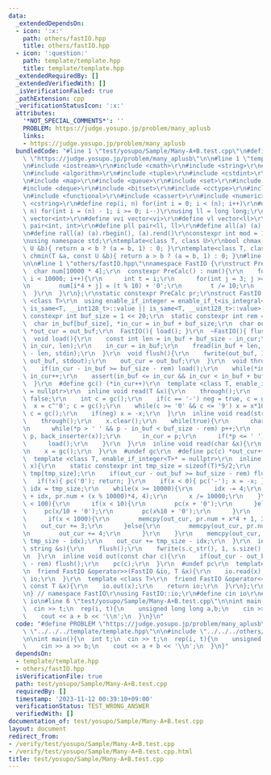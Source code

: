 ```yaml
---
data:
  _extendedDependsOn:
  - icon: ':x:'
    path: others/fastIO.hpp
    title: others/fastIO.hpp
  - icon: ':question:'
    path: template/template.hpp
    title: template/template.hpp
  _extendedRequiredBy: []
  _extendedVerifiedWith: []
  _isVerificationFailed: true
  _pathExtension: cpp
  _verificationStatusIcon: ':x:'
  attributes:
    '*NOT_SPECIAL_COMMENTS*': ''
    PROBLEM: https://judge.yosupo.jp/problem/many_aplusb
    links:
    - https://judge.yosupo.jp/problem/many_aplusb
  bundledCode: "#line 1 \"test/yosupo/Sample/Many-A+B.test.cpp\"\n#define PROBLEM\
    \ \"https://judge.yosupo.jp/problem/many_aplusb\"\n\n#line 1 \"template/template.hpp\"\
    \n#include <iostream>\r\n#include <cmath>\r\n#include <string>\r\n#include <vector>\r\
    \n#include <algorithm>\r\n#include <tuple>\r\n#include <cstdint>\r\n#include <cstdio>\r\
    \n#include <map>\r\n#include <queue>\r\n#include <set>\r\n#include <stack>\r\n\
    #include <deque>\r\n#include <bitset>\r\n#include <cctype>\r\n#include <climits>\r\
    \n#include <functional>\r\n#include <cassert>\r\n#include <numeric>\r\n#include\
    \ <cstring>\r\n#define rep(i, n) for(int i = 0; i < (n); i++)\r\n#define per(i,\
    \ n) for(int i = (n) - 1; i >= 0; i--)\r\nusing ll = long long;\r\n#define vi\
    \ vector<int>\r\n#define vvi vector<vi>\r\n#define vl vector<ll>\r\n#define pii\
    \ pair<int, int>\r\n#define pll pair<ll, ll>\r\n#define all(a) (a).begin(), (a).end()\r\
    \n#define rall(a) (a).rbegin(), (a).rend()\r\nconstexpr int mod = 1000000007;\r\
    \nusing namespace std;\r\ntemplate<class T, class U>\r\nbool chmax(T &a, const\
    \ U &b){ return a < b ? (a = b, 1) : 0; }\r\ntemplate<class T, class U>\r\nbool\
    \ chmin(T &a, const U &b){ return a > b ? (a = b, 1) : 0; }\n#line 4 \"test/yosupo/Sample/Many-A+B.test.cpp\"\
    \n\n#line 1 \"others/fastIO.hpp\"\nnamespace FastIO {\r\nstruct PreCalc {\r\n\
    \  char num[10000 * 4];\r\n  constexpr PreCalc() : num(){\r\n    for(int i = 0;\
    \ i < 10000; i++){\r\n      int t = i;\r\n      for(int j = 3; j >= 0; j--){\r\
    \n        num[i*4 + j] = (t % 10) + '0';\r\n        t /= 10;\r\n      }\r\n  \
    \  }\r\n  }\r\n};\r\nstatic constexpr PreCalc pr;\r\nstruct FastIO {\r\n  template\
    \ <class T>\r\n  using enable_if_integer = enable_if_t<is_integral<T>::value ||\
    \ is_same<T, __int128_t>::value || is_same<T, __uint128_t>::value>;\r\n  static\
    \ constexpr int buf_size = 1 << 20;\r\n  static constexpr int rem = 1 << 6;\r\n\
    \  char in_buf[buf_size], *in_cur = in_buf + buf_size;\r\n  char out_buf[buf_size],\
    \ *out_cur = out_buf;\r\n  FastIO(){ load(); }\r\n  ~FastIO(){ flush(); }\r\n\
    \  void load(){\r\n    const int len = in_buf + buf_size - in_cur;\r\n    memmove(in_buf,\
    \ in_cur, len);\r\n    in_cur = in_buf;\r\n    fread(in_buf + len, 1, buf_size\
    \ - len, stdin);\r\n  }\r\n  void flush(){\r\n    fwrite(out_buf, 1, out_cur -\
    \ out_buf, stdout);\r\n    out_cur = out_buf;\r\n  }\r\n  void through(){\r\n\
    \    if(in_cur - in_buf >= buf_size - rem) load();\r\n    while(*in_cur <= ' ')\
    \ in_cur++;\r\n    assert(in_buf <= in_cur && in_cur < in_buf + buf_size);\r\n\
    \  }\r\n  #define gc() (*in_cur++)\r\n  template <class T, enable_if_integer<T>*\
    \ = nullptr>\r\n  inline void read(T &x){\r\n    through();\r\n    bool neg =\
    \ false;\r\n    int c = gc();\r\n    if(c == '-') neg = true, c = gc();\r\n  \
    \  x = c^'0'; c = gc();\r\n    while(c >= '0' && c <= '9') x = x*10 + (c^'0'),\
    \ c = gc();\r\n    if(neg) x = -x;\r\n  }\r\n  inline void read(string &x){\r\n\
    \    through();\r\n    x.clear();\r\n    while(true){\r\n      char *p = in_cur;\r\
    \n      while(*p > ' ' && p - in_buf < buf_size - rem) p++;\r\n      copy(in_cur,\
    \ p, back_inserter(x));\r\n      in_cur = p;\r\n      if(*p <= ' ') break;\r\n\
    \      load();\r\n    }\r\n  }\r\n  inline void read(char &x){\r\n    through();\r\
    \n    x = gc();\r\n  }\r\n  #undef gc\r\n  #define pc(c) *out_cur++ = (c)\r\n\
    \  template <class T, enable_if_integer<T>* = nullptr>\r\n  inline void out(T\
    \ x){\r\n    static constexpr int tmp_size = sizeof(T)*5/2;\r\n    static char\
    \ tmp[tmp_size];\r\n    if(out_cur - out_buf >= buf_size - rem) flush();\r\n \
    \   if(!x){ pc('0'); return; }\r\n    if(x < 0){ pc('-'); x = -x; }\r\n    int\
    \ idx = tmp_size;\r\n    while(x >= 10000){\r\n      idx -= 4;\r\n      memcpy(tmp\
    \ + idx, pr.num + (x % 10000)*4, 4);\r\n      x /= 10000;\r\n    }\r\n    if(x\
    \ < 100){\r\n      if(x < 10){\r\n        pc(x + '0');\r\n      }else{\r\n   \
    \     pc(x/10 + '0');\r\n        pc(x%10 + '0');\r\n      }\r\n    }else{\r\n\
    \      if(x < 1000){\r\n        memcpy(out_cur, pr.num + x*4 + 1, 3);\r\n    \
    \    out_cur += 3;\r\n      }else{\r\n        memcpy(out_cur, pr.num + x*4, 4);\r\
    \n        out_cur += 4;\r\n      }\r\n    }\r\n    memcpy(out_cur, tmp + idx,\
    \ tmp_size - idx);\r\n    out_cur += tmp_size - idx;\r\n  }\r\n  inline void out(const\
    \ string &s){\r\n    flush();\r\n    fwrite(s.c_str(), 1, s.size(), stdout);\r\
    \n  }\r\n  inline void out(const char c){\r\n    if(out_cur - out_buf >= buf_size\
    \ - rem) flush();\r\n    pc(c);\r\n  }\r\n  #undef pc\r\n  template <class T>\r\
    \n  friend FastIO &operator>>(FastIO &io, T &x){\r\n    io.read(x);\r\n    return\
    \ io;\r\n  }\r\n  template <class T>\r\n  friend FastIO &operator<<(FastIO &io,\
    \ const T &x){\r\n    io.out(x);\r\n    return io;\r\n  }\r\n};\r\nFastIO io;\r\
    \n} // namespace FastIO\r\nusing FastIO::io;\r\n#define cin io\r\n#define cout\
    \ io\n#line 6 \"test/yosupo/Sample/Many-A+B.test.cpp\"\n\nint main(){\n  int t;\n\
    \  cin >> t;\n  rep(i, t){\n    unsigned long long a,b;\n    cin >> a >> b;\n\
    \    cout << a + b << '\\n';\n  }\n}\n"
  code: "#define PROBLEM \"https://judge.yosupo.jp/problem/many_aplusb\"\n\n#include\
    \ \"../../../template/template.hpp\"\n\n#include \"../../../others/fastIO.hpp\"\
    \n\nint main(){\n  int t;\n  cin >> t;\n  rep(i, t){\n    unsigned long long a,b;\n\
    \    cin >> a >> b;\n    cout << a + b << '\\n';\n  }\n}"
  dependsOn:
  - template/template.hpp
  - others/fastIO.hpp
  isVerificationFile: true
  path: test/yosupo/Sample/Many-A+B.test.cpp
  requiredBy: []
  timestamp: '2023-11-12 00:39:10+09:00'
  verificationStatus: TEST_WRONG_ANSWER
  verifiedWith: []
documentation_of: test/yosupo/Sample/Many-A+B.test.cpp
layout: document
redirect_from:
- /verify/test/yosupo/Sample/Many-A+B.test.cpp
- /verify/test/yosupo/Sample/Many-A+B.test.cpp.html
title: test/yosupo/Sample/Many-A+B.test.cpp
---
```

